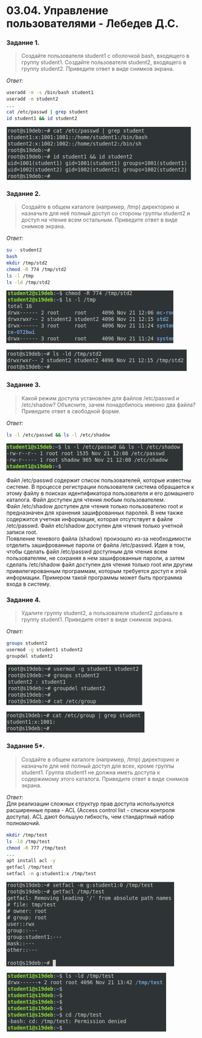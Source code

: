 # 03.04. Управление пользователями - Лебедев Д.С.
### Задание 1.
>Создайте пользователя student1 с оболочкой bash, входящего в группу student1. Создайте пользователя student2, входящего в группу student2. Приведите ответ в виде снимков экрана.

*Ответ:*  
```bash
useradd -m -s /bin/bash student1
useradd -m student2
...
cat /etc/passwd | grep student
id student1 && id student2
```

![](_attachments/03.04-1-1.png)

### Задание 2.
>Создайте в общем каталоге (например, /tmp) директорию и назначьте для неё полный доступ со стороны группы student2 и доступ на чтение всем остальным. Приведите ответ в виде снимков экрана.

*Ответ:*  
```bash
su - student2
bash
mkdir /tmp/std2
chmod -R 774 /tmp/std2
ls -l /tmp
ls -ld /tmp/std2
```

![](_attachments/03.04-2-1.png)

![](_attachments/03.04-2-2.png)

### Задание 3.
>Какой режим доступа установлен для файлов /etc/passwd и /etc/shadow? Объясните, зачем понадобилось именно два файла? Приведите ответ в свободной форме.

*Ответ:*  
```bash
ls -l /etc/passwd && ls -l /etc/shadow
```

![](_attachments/03.04-3-1.png)

Файл /etc/passwd содержит список пользователей, которые известны системе. В процессе регистрации пользователя система обращается к 
этому файлу в поисках идентификатора пользователя и его домашнего каталога. Файл доступен для чтения любым пользователем.  
Файл /etc/shadow доступен для чтения только пользователю root и предназначен для хранения зашифрованных паролей. В нем также 
содержится учетная информация, которая отсутствует в файле /etc/passwd.  Файл etc/shadow доступен для чтения только учетной записи root.  
Появление теневого файла (shadow) произошло из-за необходимости отделить зашифрованные пароли от файла /etc/passwd. Идея в том, чтобы сделать файл /etc/passwd доступным для чтения всем пользователям, не сохраняя в нем зашифрованные пароли, а затем сделать /etc/shadow файл доступен для чтения только root или другим привилегированным программам, которым требуется доступ к этой информации. Примером такой программы может быть программа входа в систему.

### Задание 4.
>Удалите группу student2, а пользователя student2 добавьте в группу student1. Приведите ответ в виде снимков экрана.

*Ответ:*  
```bash
groups student2
usermod -g student1 student2
groupdel student2
```

![](_attachments/03.04-4-1.png)

![](_attachments/03.04-4-2.png)

### Задание 5*.
>Создайте в общем каталоге (например, /tmp) директорию и назначьте для неё полный доступ для всех, кроме группы student1. Группа student1 не должна иметь доступа к содержимому этого каталога. Приведите ответ в виде снимков экрана.

*Ответ:*  
Для реализации сложных структур прав доступа используются расширенные права - ACL (Access control list - списки контроля доступа). ACL дают большую гибкость, чем стандартный набор полномочий.

```bash
mkdir /tmp/test
ls -ld /tmp/test
chmod -R 777 /tmp/test
...
apt install acl -y
getfacl /tmp/test
setfacl -m g:student1:x /tmp/test
```

![](_attachments/03.04-5-1.png)

![](_attachments/03.04-5-2.png)